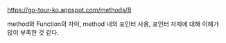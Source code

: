 https://go-tour-ko.appspot.com/methods/8

method와 Function의 차이, method 내의 포인터 사용, 포인터 자체에 대해 이해가 많이 부족한 것 같다.